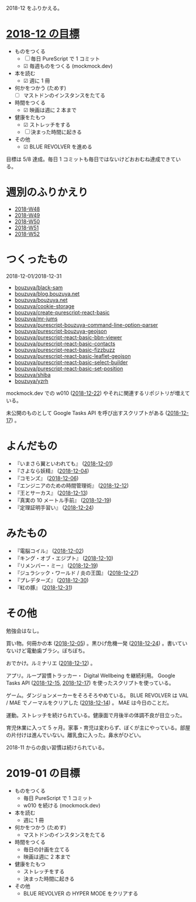 2018-12 をふりかえる。

# [2018-12 の目標][2018-11-30]

- ものをつくる
  - ☐ 毎日 PureScript で 1 コミット
  - ☑ 毎週ものをつくる (mockmock.dev)
- 本を読む
  - ☑ 週に 1 冊
- 何かをつかう (ためす)
  - ☐ マストドンのインスタンスをたてる
- 時間をつくる
  - ☑ 映画は週に 2 本まで
- 健康をたもつ
  - ☑ ストレッチをする
  - ☐ 決まった時間に起きる
- その他
  - ☑ BLUE REVOLVER を進める

目標は 5/8 達成。毎日 1 コミットも毎日ではないけどおおむね達成できている。

# 週別のふりかえり

- [2018-W48][2018-12-02]
- [2018-W49][2018-12-09]
- [2018-W50][2018-12-16]
- [2018-W51][2018-12-23]
- [2018-W52][2018-12-30]

# つくったもの

2018-12-01/2018-12-31

- [bouzuya/black-sam][]
- [bouzuya/blog.bouzuya.net][]
- [bouzuya/bouzuya.net][]
- [bouzuya/cookie-storage][]
- [bouzuya/create-purescript-react-basic][]
- [bouzuya/mr-jums][]
- [bouzuya/purescript-bouzuya-command-line-option-parser][]
- [bouzuya/purescript-bouzuya-geojson][]
- [bouzuya/purescript-react-basic-bbn-viewer][]
- [bouzuya/purescript-react-basic-contacts][]
- [bouzuya/purescript-react-basic-fizzbuzz][]
- [bouzuya/purescript-react-basic-leaflet-geojson][]
- [bouzuya/purescript-react-basic-select-builder][]
- [bouzuya/purescript-react-basic-set-position][]
- [bouzuya/shiba][]
- [bouzuya/yzrh][]

mockmock.dev での w010 ([2018-12-22][]) やそれに関連するリポジトリが増えている。

未公開のものとして Google Tasks API を呼び出すスクリプトがある ([2018-12-17][]) 。

# よんだもの

- 『いまさら翼といわれても』 ([2018-12-01][])
- 『さよなら妖精』 ([2018-12-04][])
- 『コモンズ』 ([2018-12-06][])
- 『エンジニアのための時間管理術』 ([2018-12-12][])
- 『王とサーカス』 ([2018-12-13][])
- 『真実の 10 メートル手前』 ([2018-12-19][])
- 『定理証明手習い』 ([2018-12-24][])

# みたもの

- 『電脳コイル』 ([2018-12-02][])
- 『キング・オブ・エジプト』 ([2018-12-10][])
- 『リメンバー・ミー』 ([2018-12-19][])
- 『ジュラシック・ワールド / 炎の王国』 ([2018-12-27][])
- 『プレデターズ』 ([2018-12-30][])
- 『紅の豚』 ([2018-12-31][])

# その他

勉強会はなし。

買い物。何冊かの本 ([2018-12-05][]) 。黒ひげ危機一発 ([2018-12-24][]) 。書いていないけど電動歯ブラシ。ぼちぼち。

おでかけ。ルミナリエ ([2018-12-12][]) 。

アプリ。ループ習慣トラッカー・ Digital Wellbeing を継続利用。 Google Tasks API ([2018-12-15][], [2018-12-17][]) を使ったスクリプトを使っている。

ゲーム。ダンジョンメーカーをそろそろやめている。 BLUE REVOLVER は VAL / MAE でノーマルをクリアした ([2018-12-14][]) 。 MAE は今日のことだ。

運動。ストレッチを続けられている。健康面で月後半の体調不良が目立った。

育児休業に入って 5 ヶ月。家事・育児は変わらず、ぼくが主にやっている。部屋の片付けは進んでいない。離乳食に入った。鼻水がひどい。

2018-11 からの良い習慣は続けられている。

# 2019-01 の目標

- ものをつくる
  - 毎日 PureScript で 1 コミット
  - w010 を続ける (mockmock.dev)
- 本を読む
  - 週に 1 冊
- 何かをつかう (ためす)
  - マストドンのインスタンスをたてる
- 時間をつくる
  - 毎日の計画を立てる
  - 映画は週に 2 本まで
- 健康をたもつ
  - ストレッチをする
  - 決まった時間に起きる
- その他
  - BLUE REVOLVER の HYPER MODE をクリアする

[2018-11-30]: https://blog.bouzuya.net/2018/11/30/
[2018-12-01]: https://blog.bouzuya.net/2018/12/01/
[2018-12-02]: https://blog.bouzuya.net/2018/12/02/
[2018-12-04]: https://blog.bouzuya.net/2018/12/04/
[2018-12-05]: https://blog.bouzuya.net/2018/12/05/
[2018-12-06]: https://blog.bouzuya.net/2018/12/06/
[2018-12-09]: https://blog.bouzuya.net/2018/12/09/
[2018-12-10]: https://blog.bouzuya.net/2018/12/10/
[2018-12-12]: https://blog.bouzuya.net/2018/12/12/
[2018-12-13]: https://blog.bouzuya.net/2018/12/13/
[2018-12-14]: https://blog.bouzuya.net/2018/12/14/
[2018-12-15]: https://blog.bouzuya.net/2018/12/15/
[2018-12-16]: https://blog.bouzuya.net/2018/12/16/
[2018-12-17]: https://blog.bouzuya.net/2018/12/17/
[2018-12-19]: https://blog.bouzuya.net/2018/12/19/
[2018-12-22]: https://blog.bouzuya.net/2018/12/22/
[2018-12-23]: https://blog.bouzuya.net/2018/12/23/
[2018-12-24]: https://blog.bouzuya.net/2018/12/24/
[2018-12-27]: https://blog.bouzuya.net/2018/12/27/
[2018-12-30]: https://blog.bouzuya.net/2018/12/30/
[2018-12-31]: https://blog.bouzuya.net/2018/12/31/
[bouzuya/black-sam]: https://github.com/bouzuya/black-sam
[bouzuya/blog.bouzuya.net]: https://github.com/bouzuya/blog.bouzuya.net
[bouzuya/bouzuya.net]: https://github.com/bouzuya/bouzuya.net
[bouzuya/cookie-storage]: https://github.com/bouzuya/cookie-storage
[bouzuya/create-purescript-react-basic]: https://github.com/bouzuya/create-purescript-react-basic
[bouzuya/mr-jums]: https://github.com/bouzuya/mr-jums
[bouzuya/purescript-bouzuya-command-line-option-parser]: https://github.com/bouzuya/purescript-bouzuya-command-line-option-parser
[bouzuya/purescript-bouzuya-geojson]: https://github.com/bouzuya/purescript-bouzuya-geojson
[bouzuya/purescript-react-basic-bbn-viewer]: https://github.com/bouzuya/purescript-react-basic-bbn-viewer
[bouzuya/purescript-react-basic-contacts]: https://github.com/bouzuya/purescript-react-basic-contacts
[bouzuya/purescript-react-basic-fizzbuzz]: https://github.com/bouzuya/purescript-react-basic-fizzbuzz
[bouzuya/purescript-react-basic-leaflet-geojson]: https://github.com/bouzuya/purescript-react-basic-leaflet-geojson
[bouzuya/purescript-react-basic-select-builder]: https://github.com/bouzuya/purescript-react-basic-select-builder
[bouzuya/purescript-react-basic-set-position]: https://github.com/bouzuya/purescript-react-basic-set-position
[bouzuya/shiba]: https://github.com/bouzuya/shiba
[bouzuya/yzrh]: https://github.com/bouzuya/yzrh
